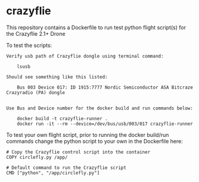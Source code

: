 # crazyflie

This repository contains a Dockerfile to run test python flight script(s) for the Crazyflie 2.1+ Drone

To test the scripts:

    Verify usb path of Crazyflie dongle using terminal command:

        lsusb

    Should see something like this listed:
        
        Bus 003 Device 017: ID 1915:7777 Nordic Semiconductor ASA Bitcraze Crazyradio (PA) dongle


    Use Bus and Device number for the docker build and run commands below:

        docker build -t crazyflie-runner .
        docker run -it --rm --device=/dev/bus/usb/003/017 crazyflie-runner


To test your own flight script, prior to running the docker build/run commands change the python script to your own in the Dockerfile here:

    # Copy the Crazyflie control script into the container
    COPY circlefly.py /app/

    # Default command to run the Crazyflie script
    CMD ["python", "/app/circlefly.py"]
